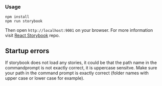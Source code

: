 ### Usage

```
npm install
npm run storybook
```

Then open `http://localhost:9001` on your browser. For more information visit [React Storybook](https://github.com/kadirahq/react-storybook) repo.

## Startup errors

If storybook does not load any stories, it could be that the path name in the commandprompt is not exactly correct, it is uppercase sensitve.
Make sure your path in the command prompt is exactly correct (folder names with upper case or lower case for example).